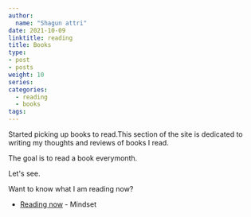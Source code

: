 ```yaml
---
author:
  name: "Shagun attri"
date: 2021-10-09
linktitle: reading
title: Books
type:
- post
- posts
weight: 10
series:
categories:
  - reading
  - books
tags:
---
```


Started picking up books to read.This section of the site is dedicated to writing my thoughts and reviews of books I read.

The goal is to read a book everymonth.

Let's see.

Want to know what I am reading now?
- [Reading now](https://www.goodreads.com/book/show/40745.Mindset) - Mindset